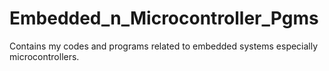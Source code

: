Embedded_n_Microcontroller_Pgms
===============================

Contains my codes and programs related to embedded systems especially microcontrollers.

